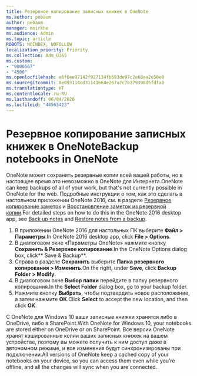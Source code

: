 ```yaml
---
title: Резервное копирование записных книжек в OneNote
ms.author: pebaum
author: pebaum
manager: mnirkhe
ms.audience: Admin
ms.topic: article
ROBOTS: NOINDEX, NOFOLLOW
localization_priority: Priority
ms.collection: Adm_O365
ms.custom:
- "9000567"
- "4500"
ms.openlocfilehash: e6f6ee97142f927134fb593de97c2e68aa2e50e0
ms.sourcegitcommit: 8e093114cd31141664e267a7c7b779398d5fdfa8
ms.translationtype: HT
ms.contentlocale: ru-RU
ms.lasthandoff: 06/04/2020
ms.locfileid: "44563423"
---
```

# <a name="backup-notebooks-in-onenote"></a><span data-ttu-id="eaffc-102">Резервное копирование записных книжек в OneNote</span><span class="sxs-lookup"><span data-stu-id="eaffc-102">Backup notebooks in OneNote</span></span>

<span data-ttu-id="eaffc-103">OneNote может сохранять резервные копии всей вашей работы, но в настоящее время это невозможно в OneNote для Интернета.</span><span class="sxs-lookup"><span data-stu-id="eaffc-103">OneNote can keep backups of all of your work, but that's not currently possible in OneNote for the web.</span></span> <span data-ttu-id="eaffc-104">Подробные инструкции о том, как это сделать в настольном приложении OneNote 2016, см. в разделе [Резервное копирование заметок](https://support.office.com/article/back-up-notes-f58b34b0-611d-435e-87fa-7942a1767af4#id0eaabaaa=2016,_2013,_2010) и [Восстановление заметок из резервной копии](https://support.microsoft.com/office/5daf9cb0-6769-4998-a5de-f044fdd0d831).</span><span class="sxs-lookup"><span data-stu-id="eaffc-104">For detailed steps on how to do this in the OneNote 2016 desktop app, see [Back up notes](https://support.office.com/article/back-up-notes-f58b34b0-611d-435e-87fa-7942a1767af4#id0eaabaaa=2016,_2013,_2010) and [Restore notes from a backup](https://support.microsoft.com/office/5daf9cb0-6769-4998-a5de-f044fdd0d831).</span></span>

1. <span data-ttu-id="eaffc-105">В приложении OneNote 2016 для настольных ПК выберите **Файл > Параметры**.</span><span class="sxs-lookup"><span data-stu-id="eaffc-105">In OneNote 2016 desktop app, click **File > Options**.</span></span>
2. <span data-ttu-id="eaffc-106">В диалоговом окне «Параметры OneNote» нажмите кнопку **Сохранить & Резервное копирование**.</span><span class="sxs-lookup"><span data-stu-id="eaffc-106">In the OneNote Options dialog box, click\*\* Save & Backup\*\*.</span></span>
3. <span data-ttu-id="eaffc-107">Справа в разделе **Сохранить** выберите **Папка резервного копирования > Изменить**.</span><span class="sxs-lookup"><span data-stu-id="eaffc-107">On the right, under **Save**, click **Backup Folder > Modify**.</span></span>
4. <span data-ttu-id="eaffc-108">В диалоговом окне **Выбор папки** перейдите в папку резервного копирования.</span><span class="sxs-lookup"><span data-stu-id="eaffc-108">In the **Select Folder** dialog box, go to your backup folder.</span></span>
5. <span data-ttu-id="eaffc-109">Нажмите кнопку **Выбрать**, чтобы подтвердить новое расположение, а затем нажмите **ОК**.</span><span class="sxs-lookup"><span data-stu-id="eaffc-109">Click **Select** to accept the new location, and then click **OK**.</span></span>

<span data-ttu-id="eaffc-110">С OneNote для Windows 10 ваши записные книжки хранятся либо в OneDrive, либо в SharePoint.</span><span class="sxs-lookup"><span data-stu-id="eaffc-110">With OneNote for Windows 10, your notebooks are stored either on OneDrive or on SharePoint.</span></span> <span data-ttu-id="eaffc-111">Все версии OneNote хранят кэшированные копии ваших записных книжек на вашем устройстве, поэтому вы можете получить к ним доступ даже в автономном режиме, и все изменения будут синхронизированы при подключении.</span><span class="sxs-lookup"><span data-stu-id="eaffc-111">All versions of OneNote keep a cached copy of your notebooks on your device, so you can access them even while you’re offline, and all the changes will sync when you are connected.</span></span>
